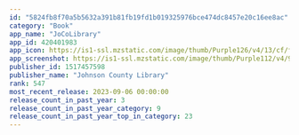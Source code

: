 ```yaml
---
id: "5824fb8f70a5b5632a391b81fb19fd1b019325976bce474dc8457e20c16ee8ac"
category: "Book"
app_name: "JoCoLibrary"
app_id: 420401983
app_icon: https://is1-ssl.mzstatic.com/image/thumb/Purple126/v4/13/cf/f4/13cff45f-a823-0ff0-ac5b-16c76cc965d5/AppIcon-1x_U007emarketing-0-8-0-85-220.png/1024x1024bb.png
app_screenshot: https://is1-ssl.mzstatic.com/image/thumb/Purple112/v4/9c/c4/5e/9cc45ef5-0e24-65ff-f6e0-4fb9c585bb06/df779064-c4cb-4606-ba90-da67b628dcdd_Simulator_Screen_Shot_-_iPhone_Xs_Max__U0028Apps_screenshots_U0029_-_2021-06-28_at_21.01.27.png/1242x2688bb.png
publisher_id: 1517457598
publisher_name: "Johnson County Library"
rank: 547
most_recent_release: 2023-09-06 00:00:00
release_count_in_past_year: 3
release_count_in_past_year_category: 9
release_count_in_past_year_top_in_category: 23
---
```

